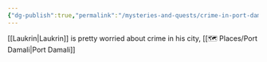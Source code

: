 ```yaml
---
{"dg-publish":true,"permalink":"/mysteries-and-quests/crime-in-port-damali-promises-to-laukrin/"}
---
```


[[Laukrin\|Laukrin]] is pretty worried about crime in his city, [[🗺️ Places/Port Damali\|Port Damali]] 